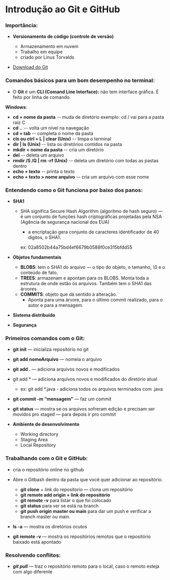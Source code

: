# Introdução ao Git e GitHub

### Importância:

- **Versionamento de código (controle de versão)**
    - Armazenamento em nuvem
    - Trabalho em equipe
    - criado por Linus Torvalds

- [Download do Git](https://git-scm.com/downloads)

### Comandos básicos para um bom desempenho no terminal:

- O **Git** é um **CLI (Comand Line Interface):** não tem interface gráfica. É feito por linha de comando.

**Windows**:           
- **cd + nome da pasta** -- muda de diretório exemplo: cd / vai para a pasta raíz C
- **cd ..** -- volta um nível na navegação
- **cd + tab** -- completa o nome da pasta
- **cls ou ctrl + L |  clear (Unix)** -- limpa o terminal
- **dir | ls (Unix)** -- lista os diretórios contidos na pasta
- **mkdir + nome da pasta** -- cria um diretório
- **del** -- deleta um arquivo
- **rmdir /S /Q | rm -rf  (Unix)** -- deleta um diretório com todas as pastas dentro
- **echo + texto** -- printa o texto
- **echo + texto > nome arquivo** -- cria um arquivo com esse nome


### Entendendo como o Git funciona por baixo dos panos:

- **SHA1**
    - SHA significa Secure Hash Algorithm (algoritmo de hash seguro) — é um conjunto de funções hash criptográficas projetadas pela NSA (Agência de segurança nacional dos EUA)
        - a encriptação gera conjunto de caracteres identificador de 40 dígitos, o SHA1.
        
        ex: 02a8502b44a75bd4ef6679b0588f0ce315bfdd55
        
- **Objetos fundamentais**
    - **BLOBS**: tem o SHA1 do arquivo — o tipo do objeto, o tamanho, \0 e o conteúdo de fato.
    - **TREES**: armazenam e apontam para os BLOBS. Monta toda a estrutura de onde estão os arquivos. Também tem o SHA1 das árvores.
    - **COMMITS**: objeto que dá sentido à alteração.
        - Aponta para uma árvore, para o último commit realizado, para o autor e para a mensagem.
- **Sistema distribuído**
- **Segurança**


### Primeiros comandos com o Git:

- **git init** — inicializa repositório no git
- **git add** **nomeArquivo** — nomeia o arquivo
- **git add .** — adiciona arquivos novos e modificados
- git add * — adiciona arquivos novos e modificados do diretório atual
    - ex: git add *.java - adiciona todos os arquivos terminados com .java
- **git commit -m “mensagem”** — faz um commit
- **git status** — mostra se os arquivos sofreram edição e precisam ser movidos pro staged — para depois ir pro commit


- **Ambiente de desenvolvimento**
    - Working directory
    - Staging Area
    - Local Repository

### Trabalhando com o Git e GitHub:


- cria o repositório online no github
- Abre o Gitbash dentro da pasta que você quer adicionar ao repositório.
    - **git clone** + link do repositorio — clona um repositório
    - **git remote add origin + link do repositório**
    - **git remote -v** para listar o que foi colocado
    - **git status** para ver se está na branch
    - **git push origin master ou main** para dar um push e verificar a branch master ou main.
    
- **ls -a** — mostra os diretórios ocutos
- **git remote -v** — mostra os repositórios remotos que o repositório baixado está apontado

### Resolvendo conflitos:

- ***git pull*** — traz o repositório remoto para o local, caso o remoto esteja com algo diferente
